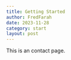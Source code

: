 ```yaml
---
title: Getting Started
author: FredFarah
date: 2023-11-28
category: start
layout: post
---
```


This is an contact page.

